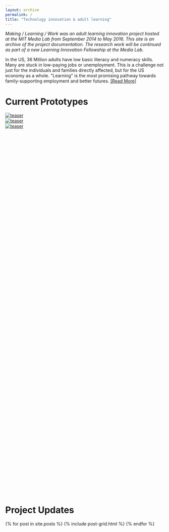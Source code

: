 ```yaml
---
layout: archive
permalink: /
title: "Technology innovation & adult learning"
---
```


_Making / Learning / Work was an adult learning innovation project hosted at the MIT Media Lab from September 2014 to May 2016. This site is an archive of the project documentation. The research work will be continued as part of a new Learning Innovation Fellowship at the Media Lab._

In the US, 36 Million adults have low basic literacy and numeracy skills. Many are stuck in low-paying jobs or unemployment. This is a challenge not just for the individuals and families directly affected, but for the US economy as a whole. "Learning" is the most promising pathway towards family-supporting employment and better futures. [[Read More]]({{site.baseurl}}/about/)

# Current Prototypes

<div class="tiles" style="min-width: 100%; min-height: 30vh;">
	<article class="tile" itemscope itemtype="http://schema.org/Article">
  		<a href="{{ site.url }}{{site.baseurl}}/read-out-loud/" title="Read Out Loud">
  			<img src="{{ site.url }}{{site.baseurl}}/images/project_tiles/rol_tile.jpg" alt="teaser" itemprop="image">
    	</a>
	</article>
	<article class="tile" itemscope itemtype="http://schema.org/Article">
  		<a href="{{ site.url }}{{site.baseurl}}/askii/" title="Askii">
  			<img src="{{ site.url }}{{site.baseurl}}/images/project_tiles/askii_tile.jpg" alt="teaser" itemprop="image">
    	</a>
	</article>
	<article class="tile" itemscope itemtype="http://schema.org/Article">
  		<a href="{{ site.url }}{{site.baseurl}}/libranet/" title="Libranet">
  			<img src="{{ site.url }}{{site.baseurl}}/images/project_tiles/libranet_tile.jpg" alt="teaser" itemprop="image">
    	</a>
	</article><!-- /.tile -->
</div>

# Project Updates

<div class="tiles">
{% for post in site.posts %}
	{% include post-grid.html %}
{% endfor %}
</div><!-- /.tiles -->
